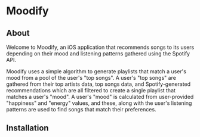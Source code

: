 # Moodify
## About

Welcome to Moodify, an iOS application that recommends songs to its users depending on their mood and listening patterns gathered using the Spotify API.

Moodify uses a simple algorithm to generate playlists that match a user's mood from a pool of the user's "top songs". 
A user's "top songs" are gathered from their top artists data, top songs data, and Spotify-generated recommendations which are all filtered to create a single playlist that matches a user's "mood". A user's "mood" is calculated from user-provided "happiness" and "energy" values, and these, along with the user's listening patterns are used to find songs that match their preferences.

## Installation


<!--stackedit_data:
eyJoaXN0b3J5IjpbMTA0NzUxOTY4NF19
-->
